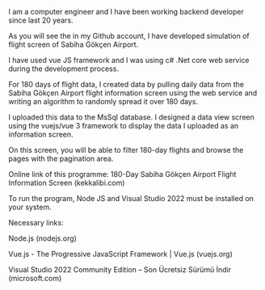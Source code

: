 I am a computer engineer and I have been working backend developer since last 20 years.

 

As you will see the in my Github account, I have developed simulation of flight screen of Sabiha Gökçen Airport.

 

I have used vue JS framework and I was using c# .Net core web service during the development process.

For 180 days of flight data, I created data by pulling daily data from the Sabiha Gökçen Airport flight information screen using the web service and writing an algorithm to randomly spread it over 180 days.

 

I uploaded this data to the MsSql database. I designed a data view screen using the vuejs/vue 3 framework to display the data I uploaded as an information screen.

 

On this screen, you will be able to filter 180-day flights and browse the pages with the pagination area.

 

 

Online link of this programme: 180-Day Sabiha Gökçen Airport Flight Information Screen (kekkalibi.com)

 

To run the program, Node JS and Visual Studio 2022 must be installed on your system.

 

 

Necessary links:

 

Node.js (nodejs.org)

 Vue.js - The Progressive JavaScript Framework | Vue.js (vuejs.org)

Visual Studio 2022 Community Edition – Son Ücretsiz Sürümü İndir (microsoft.com)
